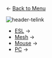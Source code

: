 ← [Back to Menu](https://telinkgithub.github.io/Telink/ "Menu")

![header-telink](https://i.imgur.com/Umu6vyN.jpg)

- [ESL](https://telinkgithub.github.io/App-Specific/ "ESL") →
- [Mesh](https://telinkgithub.github.io/App-Specific/ "Mesh") →
- [Mouse](https://telinkgithub.github.io/App-Specific/ "Mouse") →
- [PC](https://telinkgithub.github.io/App-Specific/ "PC") →
